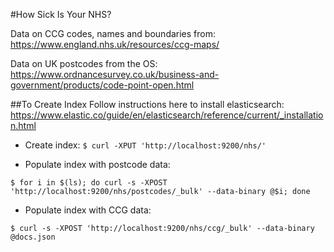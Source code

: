 #How Sick Is Your NHS?

Data on CCG codes, names and boundaries from: https://www.england.nhs.uk/resources/ccg-maps/

Data on UK postcodes from the OS: https://www.ordnancesurvey.co.uk/business-and-government/products/code-point-open.html

##To Create Index
Follow instructions here to install elasticsearch: https://www.elastic.co/guide/en/elasticsearch/reference/current/_installation.html

- Create index:
```$ curl -XPUT 'http://localhost:9200/nhs/'```

- Populate index with postcode data:
```/path/to/nhs-api/json/postcodes
$ for i in $(ls); do curl -s -XPOST 'http://localhost:9200/nhs/postcodes/_bulk' --data-binary @$i; done
```

- Populate index with CCG data:
```/path/to/nhs-api/json
$ curl -s -XPOST 'http://localhost:9200/nhs/ccg/_bulk' --data-binary @docs.json
```

